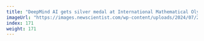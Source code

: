 ```yaml
---
title: "DeepMind AI gets silver medal at International Mathematical Olympiad"
imageUrl: "https://images.newscientist.com/wp-content/uploads/2024/07/25144939/SEI_214089039.jpg?width=788"
index: 171
weight: 171
---
```

